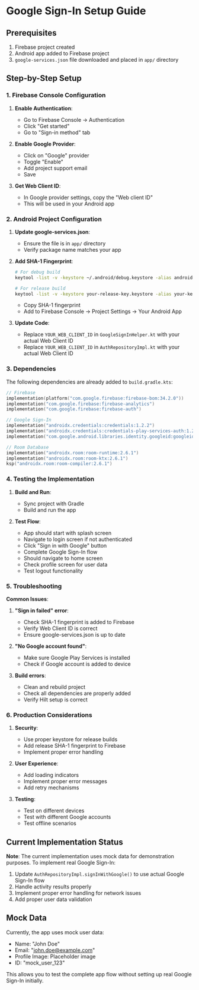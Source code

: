 # Google Sign-In Setup Guide

## Prerequisites

1. Firebase project created
2. Android app added to Firebase project
3. `google-services.json` file downloaded and placed in `app/` directory

## Step-by-Step Setup

### 1. Firebase Console Configuration

1. **Enable Authentication**:
   - Go to Firebase Console → Authentication
   - Click "Get started"
   - Go to "Sign-in method" tab

2. **Enable Google Provider**:
   - Click on "Google" provider
   - Toggle "Enable"
   - Add project support email
   - Save

3. **Get Web Client ID**:
   - In Google provider settings, copy the "Web client ID"
   - This will be used in your Android app

### 2. Android Project Configuration

1. **Update google-services.json**:
   - Ensure the file is in `app/` directory
   - Verify package name matches your app

2. **Add SHA-1 Fingerprint**:
   ```bash
   # For debug build
   keytool -list -v -keystore ~/.android/debug.keystore -alias androiddebugkey -storepass android -keypass android
   
   # For release build
   keytool -list -v -keystore your-release-key.keystore -alias your-key-alias
   ```
   - Copy SHA-1 fingerprint
   - Add to Firebase Console → Project Settings → Your Android App

3. **Update Code**:
   - Replace `YOUR_WEB_CLIENT_ID` in `GoogleSignInHelper.kt` with your actual Web Client ID
   - Replace `YOUR_WEB_CLIENT_ID` in `AuthRepositoryImpl.kt` with your actual Web Client ID

### 3. Dependencies

The following dependencies are already added to `build.gradle.kts`:

```kotlin
// Firebase
implementation(platform("com.google.firebase:firebase-bom:34.2.0"))
implementation("com.google.firebase:firebase-analytics")
implementation("com.google.firebase:firebase-auth")

// Google Sign-In
implementation("androidx.credentials:credentials:1.2.2")
implementation("androidx.credentials:credentials-play-services-auth:1.2.2")
implementation("com.google.android.libraries.identity.googleid:googleid:1.1.0")

// Room Database
implementation("androidx.room:room-runtime:2.6.1")
implementation("androidx.room:room-ktx:2.6.1")
ksp("androidx.room:room-compiler:2.6.1")
```

### 4. Testing the Implementation

1. **Build and Run**:
   - Sync project with Gradle
   - Build and run the app

2. **Test Flow**:
   - App should start with splash screen
   - Navigate to login screen if not authenticated
   - Click "Sign in with Google" button
   - Complete Google Sign-In flow
   - Should navigate to home screen
   - Check profile screen for user data
   - Test logout functionality

### 5. Troubleshooting

**Common Issues**:

1. **"Sign in failed" error**:
   - Check SHA-1 fingerprint is added to Firebase
   - Verify Web Client ID is correct
   - Ensure google-services.json is up to date

2. **"No Google account found"**:
   - Make sure Google Play Services is installed
   - Check if Google account is added to device

3. **Build errors**:
   - Clean and rebuild project
   - Check all dependencies are properly added
   - Verify Hilt setup is correct

### 6. Production Considerations

1. **Security**:
   - Use proper keystore for release builds
   - Add release SHA-1 fingerprint to Firebase
   - Implement proper error handling

2. **User Experience**:
   - Add loading indicators
   - Implement proper error messages
   - Add retry mechanisms

3. **Testing**:
   - Test on different devices
   - Test with different Google accounts
   - Test offline scenarios

## Current Implementation Status

**Note**: The current implementation uses mock data for demonstration purposes. To implement real Google Sign-In:

1. Update `AuthRepositoryImpl.signInWithGoogle()` to use actual Google Sign-In flow
2. Handle activity results properly
3. Implement proper error handling for network issues
4. Add proper user data validation

## Mock Data

Currently, the app uses mock user data:
- Name: "John Doe"
- Email: "john.doe@example.com"
- Profile Image: Placeholder image
- ID: "mock_user_123"

This allows you to test the complete app flow without setting up real Google Sign-In initially.
